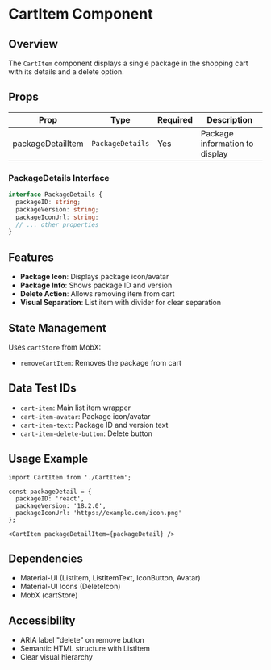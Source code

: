 # CartItem Component

## Overview
The `CartItem` component displays a single package in the shopping cart with its details and a delete option.

## Props
| Prop | Type | Required | Description |
|------|------|----------|-------------|
| packageDetailItem | `PackageDetails` | Yes | Package information to display |

### PackageDetails Interface
```typescript
interface PackageDetails {
  packageID: string;
  packageVersion: string;
  packageIconUrl: string;
  // ... other properties
}
```

## Features
- **Package Icon**: Displays package icon/avatar
- **Package Info**: Shows package ID and version
- **Delete Action**: Allows removing item from cart
- **Visual Separation**: List item with divider for clear separation

## State Management
Uses `cartStore` from MobX:
- `removeCartItem`: Removes the package from cart

## Data Test IDs
- `cart-item`: Main list item wrapper
- `cart-item-avatar`: Package icon/avatar
- `cart-item-text`: Package ID and version text
- `cart-item-delete-button`: Delete button

## Usage Example
```tsx
import CartItem from './CartItem';

const packageDetail = {
  packageID: 'react',
  packageVersion: '18.2.0',
  packageIconUrl: 'https://example.com/icon.png'
};

<CartItem packageDetailItem={packageDetail} />
```

## Dependencies
- Material-UI (ListItem, ListItemText, IconButton, Avatar)
- Material-UI Icons (DeleteIcon)
- MobX (cartStore)

## Accessibility
- ARIA label "delete" on remove button
- Semantic HTML structure with ListItem
- Clear visual hierarchy
